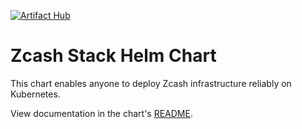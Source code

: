 [![Artifact Hub](https://img.shields.io/endpoint?url=https://artifacthub.io/badge/repository/zcash)](https://artifacthub.io/packages/search?repo=zcash)

# Zcash Stack Helm Chart

This chart enables anyone to deploy Zcash infrastructure reliably on Kubernetes.

View documentation in the chart's [README](charts/zcash-stack/README.md).

